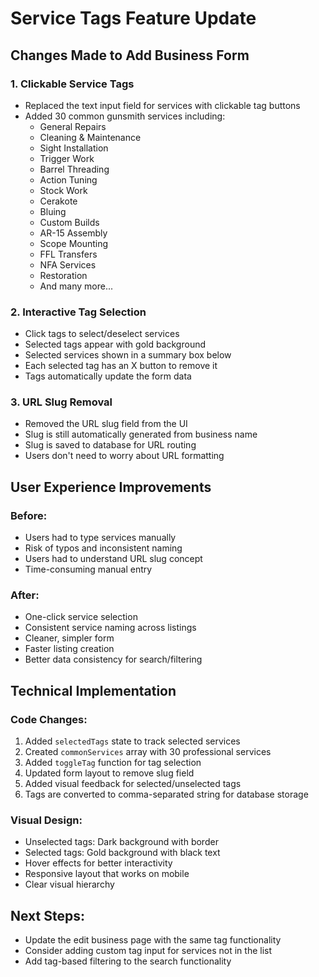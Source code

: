 # Service Tags Feature Update

## Changes Made to Add Business Form

### 1. Clickable Service Tags
- Replaced the text input field for services with clickable tag buttons
- Added 30 common gunsmith services including:
  - General Repairs
  - Cleaning & Maintenance
  - Sight Installation
  - Trigger Work
  - Barrel Threading
  - Action Tuning
  - Stock Work
  - Cerakote
  - Bluing
  - Custom Builds
  - AR-15 Assembly
  - Scope Mounting
  - FFL Transfers
  - NFA Services
  - Restoration
  - And many more...

### 2. Interactive Tag Selection
- Click tags to select/deselect services
- Selected tags appear with gold background
- Selected services shown in a summary box below
- Each selected tag has an X button to remove it
- Tags automatically update the form data

### 3. URL Slug Removal
- Removed the URL slug field from the UI
- Slug is still automatically generated from business name
- Slug is saved to database for URL routing
- Users don't need to worry about URL formatting

## User Experience Improvements

### Before:
- Users had to type services manually
- Risk of typos and inconsistent naming
- Users had to understand URL slug concept
- Time-consuming manual entry

### After:
- One-click service selection
- Consistent service naming across listings
- Cleaner, simpler form
- Faster listing creation
- Better data consistency for search/filtering

## Technical Implementation

### Code Changes:
1. Added `selectedTags` state to track selected services
2. Created `commonServices` array with 30 professional services
3. Added `toggleTag` function for tag selection
4. Updated form layout to remove slug field
5. Added visual feedback for selected/unselected tags
6. Tags are converted to comma-separated string for database storage

### Visual Design:
- Unselected tags: Dark background with border
- Selected tags: Gold background with black text
- Hover effects for better interactivity
- Responsive layout that works on mobile
- Clear visual hierarchy

## Next Steps:
- Update the edit business page with the same tag functionality
- Consider adding custom tag input for services not in the list
- Add tag-based filtering to the search functionality
